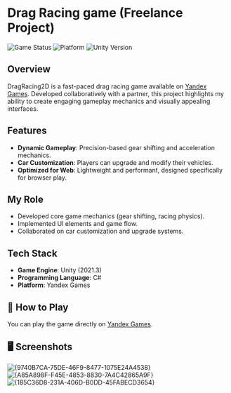 # Drag Racing game (Freelance Project)
![Game Status](https://img.shields.io/badge/status-released-brightgreen)
![Platform](https://img.shields.io/badge/platform-Yandex%20Games-blue)
![Unity Version](https://img.shields.io/badge/unity-2021.3-blue)

## Overview
DragRacing2D is a fast-paced drag racing game available on [Yandex Games](https://yandex.ru/games/app/280450?debug-mode=16&draft=true&lang=ru#menu). Developed collaboratively with a partner, this project highlights my ability to create engaging gameplay mechanics and visually appealing interfaces.

## Features
- **Dynamic Gameplay**: Precision-based gear shifting and acceleration mechanics.
- **Car Customization**: Players can upgrade and modify their vehicles.
- **Optimized for Web**: Lightweight and performant, designed specifically for browser play.

## My Role
- Developed core game mechanics (gear shifting, racing physics).
- Implemented UI elements and game flow.
- Collaborated on car customization and upgrade systems.

## Tech Stack
- **Game Engine**: Unity (2021.3)
- **Programming Language**: C#
- **Platform**: Yandex Games

## 🔗 How to Play
You can play the game directly on [Yandex Games](https://yandex.ru/games/app/280450?debug-mode=16&draft=true&lang=ru#menu). 

## 🖥️ Screenshots
![{9740B7CA-75DE-46F9-8477-1075E24A4538}](https://github.com/user-attachments/assets/225e35e6-c04a-4ffa-9d85-dae1a300e434)
![{A85A898F-F45E-4853-8830-7A4C42865A9F}](https://github.com/user-attachments/assets/9c2a1563-8c06-475e-90e0-dac6bb81889b)
![{185C36D8-231A-406D-B0DD-45FABECD3654}](https://github.com/user-attachments/assets/b2c91061-cc10-461a-83f9-79101ec580ae)
